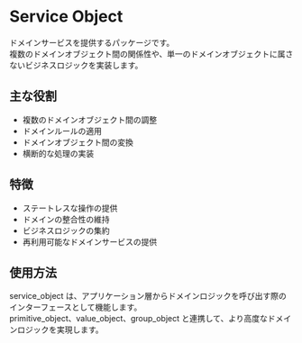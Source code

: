 # Service Object

ドメインサービスを提供するパッケージです。  
複数のドメインオブジェクト間の関係性や、単一のドメインオブジェクトに属さないビジネスロジックを実装します。

## 主な役割

- 複数のドメインオブジェクト間の調整
- ドメインルールの適用
- ドメインオブジェクト間の変換
- 横断的な処理の実装

## 特徴

- ステートレスな操作の提供
- ドメインの整合性の維持
- ビジネスロジックの集約
- 再利用可能なドメインサービスの提供

## 使用方法

service_object は、アプリケーション層からドメインロジックを呼び出す際のインターフェースとして機能します。  
primitive_object、value_object、group_object と連携して、より高度なドメインロジックを実現します。
